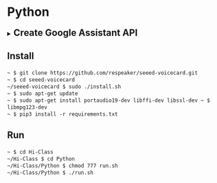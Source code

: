 # Python

<details>
  <summary><h2 style="display:inline">Create Google Assistant API</h2></summary>
  <div markdown="1">
    ### Access the Google Console: https://console.actions.google.com  
    ### Add project: Click “Add/import project”
    <img src="./img/1.png">
    <img src="./img/2.png">

    ### Click "Are you looking for device registration?"
    <img src="./img/3.png">

    ### Visit https://console.developers.google.com/apis
    <img src="./img/4.png">

    <img src="./img/5.png">

    <img src="./img/6.png">

    <img src="./img/7.png">

    ### Download OAuth 2.0 credentials
    <img src="./img/8.png">

    ### Copy credentials to Raspberry Pi

  </div>
</details>

<!-- ## Create Google Assistant API
### Access the Google Console: https://console.actions.google.com  
### Add project: Click “Add/import project”
<img src="./img/1.png">
<img src="./img/2.png">

### Click "Are you looking for device registration?"
<img src="./img/3.png">

### Visit https://console.developers.google.com/apis
<img src="./img/4.png">

<img src="./img/5.png">

<img src="./img/6.png">

<img src="./img/7.png">

### Download OAuth 2.0 credentials
<img src="./img/8.png">

### Copy credentials to Raspberry Pi -->


## Install
```
~ $ git clone https://github.com/respeaker/seeed-voicecard.git
~ $ cd seeed-voicecard
~/seeed-voicecard $ sudo ./install.sh
~ $ sudo apt-get update
~ $ sudo apt-get install portaudio19-dev libffi-dev libssl-dev ~ $ libmpg123-dev
~ $ pip3 install -r requirements.txt
```

## Run
```
~ $ cd Hi-Class
~/Hi-Class $ cd Python
~/Hi-Class/Python $ chmod 777 run.sh
~/Hi-Class/Python $ ./run.sh
```

